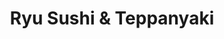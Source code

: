 ---
layout: place
title: "Ryu Sushi & Teppanyaki"
permalink: /arizona/gilbert/ryu-sushi-teppanyaki.html
stateAbbr: AZ
stateName: Arizona
cityName: Gilbert
place_id: ChIJhVQDqXasK4cR47nEhDrIYw8
photos:
  - name: >-
      places/ChIJhVQDqXasK4cR47nEhDrIYw8/photos/AeeoHcLghXqFxhiik2Ipl_rjh3ZwjMH7vFRIKKtX6ffQwkwXeyBepZSsC98C_zex1mzWepccdNmFT8SDBvMbXHQhiF2soeXNOi46HDSJAfI5tDPV_0BB2uOIbrx-spYfbr1WyzWtakXGUKc8C9kuJ_nsp_9hTZ0hH8nKJUXFLUoxiHxoNVzQOvdRh_IpZKEu17gobe_U3RUCMFWIFJCgvRmFQzqM5BKqMyGYQTN-nLorgPJUILGfkuM09by6Nv2wsTf1vBqlMPx5Ku3ShmLKXMZnBiRX7aHIsmfMwn1cfIYehnPDvQ
    widthPx: 1066
    heightPx: 800
    authorAttributions:
      - displayName: Ryu Sushi & Teppanyaki
        uri: https://maps.google.com/maps/contrib/107858774663515421805
        photoUri: >-
          https://lh3.googleusercontent.com/a/ACg8ocIWRaao3bxJ7OmOUq8PgE-cmQb_RQ77xANgQQNEZtWMRCSYUg=s100-p-k-no-mo
    flagContentUri: >-
      https://www.google.com/local/imagery/report/?cb_client=maps_api_places.places_api&image_key=!1e10!2sAF1QipOdprc9fQIe_yRmC-QFmG0L_dhUBaG-qsb9yxg9&hl=en-US
    googleMapsUri: >-
      https://www.google.com/maps/place//data=!3m4!1e2!3m2!1sAF1QipOdprc9fQIe_yRmC-QFmG0L_dhUBaG-qsb9yxg9!2e10!4m2!3m1!1s0x872bac76a9035485:0xf63c83a84c4b9e3
  - name: >-
      places/ChIJhVQDqXasK4cR47nEhDrIYw8/photos/AeeoHcJoWmHv90ewTEq_BaBzUBYK-FNuL41Ju8bUDBH6NrEDVgSslAulZJ4o_s5cghanJK25KqHzde40hpPHKqQ6joRL2ErzHIOEtDVpPLvN6RRaGXPqnIuGfBA7rdLl5O5HcMW9f4Ew4sZWjiepzw9SBhfebLxrXmAE-A87rVquHBsh641O8HCS-k5C0QQEqjEKv-6fj6ql813imYmbF-PjCvbq3NIbu2Q3j04rpDcZoY1UeDLJoyOtt3GufdjOa12LyqGUTfeEBjVzjrMpH84gBifbFMtPpjF_Hc6e-I6yN2IRDQ
    widthPx: 2048
    heightPx: 1365
    authorAttributions:
      - displayName: Ryu Sushi & Teppanyaki
        uri: https://maps.google.com/maps/contrib/107858774663515421805
        photoUri: >-
          https://lh3.googleusercontent.com/a/ACg8ocIWRaao3bxJ7OmOUq8PgE-cmQb_RQ77xANgQQNEZtWMRCSYUg=s100-p-k-no-mo
    flagContentUri: >-
      https://www.google.com/local/imagery/report/?cb_client=maps_api_places.places_api&image_key=!1e10!2sAF1QipPUUiOAM9g3rNt-kcb5e88XVz3fNTw70VsZBF8m&hl=en-US
    googleMapsUri: >-
      https://www.google.com/maps/place//data=!3m4!1e2!3m2!1sAF1QipPUUiOAM9g3rNt-kcb5e88XVz3fNTw70VsZBF8m!2e10!4m2!3m1!1s0x872bac76a9035485:0xf63c83a84c4b9e3
  - name: >-
      places/ChIJhVQDqXasK4cR47nEhDrIYw8/photos/AeeoHcINiw9pdt4hdVDeek-uIjCFeaMQ6IJXUk-tycRMHzZIqoP6IizJAlQtB98o8DrfGXbntW9VG0h-K8TnXcXlusOy295RG-zD9c5IPEEQG2SZ9pnP4xh19z7-wn5Pry42Wi-k5Z1CBgKO_pZEfDpAmLZITxX3_GTmQKAnCM1pi7Z-38WXkmwSAcsvYQQKkQ-iP5OXqNMxS6GMGDgZs_popxEQ4z9gYfcWDXTsI5LSaI_FWRm07giHxQT5Gd9X8s334BkIYkFHXL7BQkbjAECoTknuAKUJ6S28CU5-Xqi5nZfI1Q
    widthPx: 1100
    heightPx: 728
    authorAttributions:
      - displayName: Ryu Sushi & Teppanyaki
        uri: https://maps.google.com/maps/contrib/107858774663515421805
        photoUri: >-
          https://lh3.googleusercontent.com/a/ACg8ocIWRaao3bxJ7OmOUq8PgE-cmQb_RQ77xANgQQNEZtWMRCSYUg=s100-p-k-no-mo
    flagContentUri: >-
      https://www.google.com/local/imagery/report/?cb_client=maps_api_places.places_api&image_key=!1e10!2sAF1QipNVyi7Gov7isiKHAieScfME0Kd_hVdV8RVl8vP0&hl=en-US
    googleMapsUri: >-
      https://www.google.com/maps/place//data=!3m4!1e2!3m2!1sAF1QipNVyi7Gov7isiKHAieScfME0Kd_hVdV8RVl8vP0!2e10!4m2!3m1!1s0x872bac76a9035485:0xf63c83a84c4b9e3
  - name: >-
      places/ChIJhVQDqXasK4cR47nEhDrIYw8/photos/AeeoHcKY4LJxfn37UreQy2_BYxtV6JzIimfH3acfvUwAC06c_uYS-C8Z_v2einsFGvBMTzSQX0R1wOv5KWn27sEeyCKKTKwnTkA0YqRd2hDj2S5wAEHqBxpE2PhxLU7LGH2alcN_ck71l_5CIcuVwxUrtsPmF4h3e2JE2HjygSxJbkUN6fgfegL3Hsho-xfgXwn2cfLRQw7wfIZmgeIp0nA9Qqi6o_QYM59AoCx0l7rn4-dU9n8vGbW0671aMSq8Vpp-k692OkFfTTwasqOlQOa235xE4fuQER2rL9-5O7SQTa8Fl90uvXnswdf1x8EYzPLj4LrYJHssYLIzTRaLD-ME92wACzJ1QX5vVQhAtA52Vwy6qHhfYhvo0z7rdpx8-K4AVcf_JPSdjAA1xpZbfeO_T-IXVQoQl9Q8Fq9wP0zAE5_r3XVh
    widthPx: 4000
    heightPx: 3000
    authorAttributions:
      - displayName: Lindsay Needham
        uri: https://maps.google.com/maps/contrib/111962114707267918446
        photoUri: >-
          https://lh3.googleusercontent.com/a-/ALV-UjXrULZYX0Wacgdt5SRfIL0K7BmMBHuEKlwQf0xw-MREpO8auKDrbg=s100-p-k-no-mo
    flagContentUri: >-
      https://www.google.com/local/imagery/report/?cb_client=maps_api_places.places_api&image_key=!1e10!2sCIHM0ogKEICAgICXs8LGvgE&hl=en-US
    googleMapsUri: >-
      https://www.google.com/maps/place//data=!3m4!1e2!3m2!1sCIHM0ogKEICAgICXs8LGvgE!2e10!4m2!3m1!1s0x872bac76a9035485:0xf63c83a84c4b9e3
  - name: >-
      places/ChIJhVQDqXasK4cR47nEhDrIYw8/photos/AeeoHcKiJOLLEvpvVZ7X-XzRCjqPBzUYCkzjsEX5hisXAD9b_iHa8vs9TQxkfFDtI8XR302mUVVogJYDHpLaNx_ynBcjiR4ZPBOHnVE1nboIlqbEUJ3ikp1qiRspdk4a2xCpfvQNbu4CnhN2fM4RkxLpci76jahAI0tfFjkeQdKH84v6DXAzL4SCRLOUmXqdhWS-X0wpBDHn-vNBvu5EyE59V8rovmrUbqjy0C_82sqTF3lyoz-9EGBlWxYG6VaunMRvsuPEX3-RcD654mWAnIjy60YVSL2xBPFvBkGg3MfY-PhsiDlzrpMO2aHfPGAabtlyiMulzyqcAT8tq33GbfxQCRX8_CnT5ASdRpHBR2X7iZMd29AAzoX6l_9yRceTgzOx6TSEny3cPOxeDRiBJiux0CR8vNUDbfi-J5WrjvAzg6JPCw
    widthPx: 4032
    heightPx: 3024
    authorAttributions:
      - displayName: Shawn H
        uri: https://maps.google.com/maps/contrib/108381038348347724328
        photoUri: >-
          https://lh3.googleusercontent.com/a-/ALV-UjVCfnxluUlBflDFjKiE7NU4WN_jtAOtKCIbW3NmXDpjlWqrH2r2=s100-p-k-no-mo
    flagContentUri: >-
      https://www.google.com/local/imagery/report/?cb_client=maps_api_places.places_api&image_key=!1e10!2sCIHM0ogKEICAgIChjcetUg&hl=en-US
    googleMapsUri: >-
      https://www.google.com/maps/place//data=!3m4!1e2!3m2!1sCIHM0ogKEICAgIChjcetUg!2e10!4m2!3m1!1s0x872bac76a9035485:0xf63c83a84c4b9e3
  - name: >-
      places/ChIJhVQDqXasK4cR47nEhDrIYw8/photos/AeeoHcLlZC9Ck9Jct6BOgnkJlnmQn_6Peeh3vDR1DeJ0YV2c1UtwOkeKDkoO75bjJ8psA63rq3YZxPus91Ffw8_XPDibaAj1OqpmIDQg-kVpz0_trTHprai5XHAPipy8OqExG1URpmEV5ndbBc_mrADHK-h3Gv8f6B_AKmpTRqEcd2JhqcXi92nCd7jQCsk1OJsevhKSOhVEAyQu5tbOA83CCYUBgoisFXRuPU4c0643sx0phYVYRRwE-lnnDw9zJebeKtCMPnFITCDKreQgKcZUDjjOS5ww7ty5eWiSdNbmfnB21791vZfIsgj2f71Jq7DcUjjZ6LWwTGdSe2pHEvww9OC4OAWjN87ROnmJxmGcqeh_oLtbqiFgjB5-pwQhZKkiSBfHKqDPekDduttGRpnSQOZTfVZlHJRWQFL9zY4rQUKmXfFR
    widthPx: 3599
    heightPx: 4800
    authorAttributions:
      - displayName: KE L
        uri: https://maps.google.com/maps/contrib/103059542760397811412
        photoUri: >-
          https://lh3.googleusercontent.com/a-/ALV-UjWkPB7BWhXGxVj9f6F3ZNtGRiPD9bvePDMVA-UUZG6TrXWc2Sly=s100-p-k-no-mo
    flagContentUri: >-
      https://www.google.com/local/imagery/report/?cb_client=maps_api_places.places_api&image_key=!1e10!2sCIHM0ogKEICAgICh4eaR6gE&hl=en-US
    googleMapsUri: >-
      https://www.google.com/maps/place//data=!3m4!1e2!3m2!1sCIHM0ogKEICAgICh4eaR6gE!2e10!4m2!3m1!1s0x872bac76a9035485:0xf63c83a84c4b9e3
  - name: >-
      places/ChIJhVQDqXasK4cR47nEhDrIYw8/photos/AeeoHcIcF-k951vXdMKCjpINwSCj4JC9HkgtYV81ZWlyxVORsmF5EWt_mwX11UZj02knRmfkQx6k535pMO8LCTU-H1Zj4CbhhmlI6JE89bsHfydOTpBJLFhY40aLeMfkkyZky2hHuu0RRBEqFYpOwA0C9c-8DHnxhD9OTH_vIxi9QYrQVMHZtGZvzANxAHb4cP8E_sCIJYjrkuGPDgC9HDz1kPmXHx9vPyR0L1sKmaif1cdKbQFxMJRbEZW9kVw1IBMuuP3sFaVzZ3RlpA-TdKZvX51EEF6gD1CiEKZTL8BjEz3w3uBtnJWz6U0ZDaUBMpx9hchTo58uOo1GOADvfLUvubaklb_1pRh9X5Xqd7ETb96uvm8EtwoT9349WDoK5GxsYozv6fD-TJEVWvdnyKBXzri2N_H_hRtR8R25fjgHS2ma9lY
    widthPx: 4032
    heightPx: 3024
    authorAttributions:
      - displayName: Shawn H
        uri: https://maps.google.com/maps/contrib/108381038348347724328
        photoUri: >-
          https://lh3.googleusercontent.com/a-/ALV-UjVCfnxluUlBflDFjKiE7NU4WN_jtAOtKCIbW3NmXDpjlWqrH2r2=s100-p-k-no-mo
    flagContentUri: >-
      https://www.google.com/local/imagery/report/?cb_client=maps_api_places.places_api&image_key=!1e10!2sCIHM0ogKEICAgIChjcetsgE&hl=en-US
    googleMapsUri: >-
      https://www.google.com/maps/place//data=!3m4!1e2!3m2!1sCIHM0ogKEICAgIChjcetsgE!2e10!4m2!3m1!1s0x872bac76a9035485:0xf63c83a84c4b9e3
  - name: >-
      places/ChIJhVQDqXasK4cR47nEhDrIYw8/photos/AeeoHcI0cpnM6cfR67174fweuwQjnjYhYFP39V576STPe7HOZ4rDgYPyF4xlzFCfrIsAdHcwNFWwXOqzIywGl8hU7P-xsIv4Ge_4smIWC5RBmQ3nT6rDrtF2nkal5JXGuesSEdZgzlEYASORvyTvlbJwbgYUeV50aDTjW8NxuOKWle4J9iuoS0YGTuZRT1uSMhFGm1X6XyqG8cGmdpiNrGtoJI2om7bxWk9F_5iYwUqB_oKN9uAw4Fqo9hwLkV0LNlG8xdg3ZvAzwfZu3MA0XmzVer78X8vjtVAG97IFQBHxm5LAco86q_Z1LIj_lQwIT3YBjj-mb447AEfIlAOKR0r85Vy8jYzI7OwSqTX573E7q9UmbKldhcbJ1N4wWgcJ37mAByjNHPBAElkttHHQKY9FRhnIx1o7SL6LmPTuECxMy2I
    widthPx: 2085
    heightPx: 2192
    authorAttributions:
      - displayName: John Lin
        uri: https://maps.google.com/maps/contrib/107089984881504235800
        photoUri: >-
          https://lh3.googleusercontent.com/a-/ALV-UjW7uMXpnWCMHEO-8FCPnQCXYhEb8cSWo9iYiP7oYYd91_D7BTfs=s100-p-k-no-mo
    flagContentUri: >-
      https://www.google.com/local/imagery/report/?cb_client=maps_api_places.places_api&image_key=!1e10!2sCIHM0ogKEICAgIDH6byTFQ&hl=en-US
    googleMapsUri: >-
      https://www.google.com/maps/place//data=!3m4!1e2!3m2!1sCIHM0ogKEICAgIDH6byTFQ!2e10!4m2!3m1!1s0x872bac76a9035485:0xf63c83a84c4b9e3
  - name: >-
      places/ChIJhVQDqXasK4cR47nEhDrIYw8/photos/AeeoHcJBTvjvmGbbfVD28OdQNGsGFxGoZfNT8vQXgqxnIm1HfbRee0TMjWsHWavZKdGRcsNkowd_kkRt68B4X4LAtJzEbxRh93jSC6d7w9rpFfoUc3PJ5VEocuQXTiPyKcBwlUHa84ZTwDS4l5X4rTf9XYjDzssMFM9vKNjbDxEa4KdJtzAXSs-CiJKfMjp7DY8Fw7EamF8R4g2jhLdpN8a1G-CfVTjSdcH5o3pPvKsnlPTCkpSiDGudTk3mkdgsNjid9zpt53lCWduikIjdBdN5zOm2-QYOTWAcbBwIGBGL-YmLGJzeRqZYEsHzJD6xuDAtVpgyopCWT451mWXy3iNS7ugdm0KoFNAcKjGDbpIaJtT0tTCbIQ4oT2bFOoCpzIQ61brmX8zdk71wIvltC-0isZJtolJWX6CMeXhnMuq5735nLcii
    widthPx: 2682
    heightPx: 2090
    authorAttributions:
      - displayName: John Lin
        uri: https://maps.google.com/maps/contrib/107089984881504235800
        photoUri: >-
          https://lh3.googleusercontent.com/a-/ALV-UjW7uMXpnWCMHEO-8FCPnQCXYhEb8cSWo9iYiP7oYYd91_D7BTfs=s100-p-k-no-mo
    flagContentUri: >-
      https://www.google.com/local/imagery/report/?cb_client=maps_api_places.places_api&image_key=!1e10!2sCIHM0ogKEICAgIDH6byD7QE&hl=en-US
    googleMapsUri: >-
      https://www.google.com/maps/place//data=!3m4!1e2!3m2!1sCIHM0ogKEICAgIDH6byD7QE!2e10!4m2!3m1!1s0x872bac76a9035485:0xf63c83a84c4b9e3
  - name: >-
      places/ChIJhVQDqXasK4cR47nEhDrIYw8/photos/AeeoHcKIG3LbG6lm-OYrmAWQjuPnL0LLV8Dxzv8Kv6tvk5B-w37mk3OC0_8vuhT0EbWaJht96BwBYod0T6Ss7t_N9_gIaTLUVkqdAslTc7wymPl-yQPqsDIaFbPUPhAAjgEgnkdeEpkQUcAtUJPJ6WOv3nN2vypOjA8lCjpGb6B4zjUd0hRqUF-aVCHugSwtHMfWsx8tFvgUhzdwTtI_OliiS3kuEWxIIQf2Gi7_Sxw3IDh2z0WCvZAqy5JT9LnXnX1TCGJ1SrpyRzC7TqBHuFUiKld52JEpLnArAQuMeyitLsE_lXbGOojiJ5mCcaGQNfO450rduNKHNvnztqEmWTTuL38rexXAkkWzTpP5EBq6LOy89hEk4o69Q9qiYufw_nO3aQ0_1sbzGY2R2XhAwyzMEOVqOuVbNRKtiD2rL2AYHToi2g
    widthPx: 2604
    heightPx: 4624
    authorAttributions:
      - displayName: Ace sihatay
        uri: https://maps.google.com/maps/contrib/106524800225189817222
        photoUri: >-
          https://lh3.googleusercontent.com/a-/ALV-UjX64K60RPJEiXTjziHYpNg2V_FmqxRUve3RCw5z9Bx_1zgI1fUx=s100-p-k-no-mo
    flagContentUri: >-
      https://www.google.com/local/imagery/report/?cb_client=maps_api_places.places_api&image_key=!1e10!2sCIHM0ogKEICAgID-5uDvRg&hl=en-US
    googleMapsUri: >-
      https://www.google.com/maps/place//data=!3m4!1e2!3m2!1sCIHM0ogKEICAgID-5uDvRg!2e10!4m2!3m1!1s0x872bac76a9035485:0xf63c83a84c4b9e3
address: '2512 S Val Vista Dr # 101, Gilbert, AZ 85295, USA'
street: '2512 S Val Vista Dr # 101'
city: Gilbert
state: AZ
zip: '85295'
country: USA
neighborhood: Shoppes At Val Vista
latitude: '33.304873'
longitude: '-111.755997'
accessibility_options:
  wheelchairAccessibleParking: true
  wheelchairAccessibleEntrance: true
  wheelchairAccessibleRestroom: true
  wheelchairAccessibleSeating: true
business_status: OPERATIONAL
name: Ryu Sushi & Teppanyaki
google_maps_links:
  directionsUri: >-
    https://www.google.com/maps/dir//''/data=!4m7!4m6!1m1!4e2!1m2!1m1!1s0x872bac76a9035485:0xf63c83a84c4b9e3!3e0
  placeUri: https://maps.google.com/?cid=1108950086924417507
  writeAReviewUri: >-
    https://www.google.com/maps/place//data=!4m3!3m2!1s0x872bac76a9035485:0xf63c83a84c4b9e3!12e1
  reviewsUri: >-
    https://www.google.com/maps/place//data=!4m4!3m3!1s0x872bac76a9035485:0xf63c83a84c4b9e3!9m1!1b1
  photosUri: >-
    https://www.google.com/maps/place//data=!4m3!3m2!1s0x872bac76a9035485:0xf63c83a84c4b9e3!10e5
primary_type: Japanese Restaurant
opening_hours:
  regular: null
  current: null
secondary_opening_hours:
  regular:
    weekdayDescriptions: null
    type: null
  current:
    weekdayDescriptions: null
    type: null
phone: null
price_level: null
price_range: null
rating: null
rating_count: 0
website: null
description: null
reviews: null
parking_options: null
payment_options: null
allow_dogs: null
curbside_pickup: null
delivery: null
dine_in: null
good_for_children: null
good_for_groups: null
good_for_sports: null
live_music: null
menu_for_children: null
outdoor_seating: null
reservable: null
restroom: null
serves_beer: null
serves_breakfast: null
serves_brunch: null
serves_cocktails: null
serves_coffee: null
serves_dinner: null
serves_dessert: null
serves_lunch: null
serves_vegetarian_food: null
serves_wine: null
takeout: null

---
